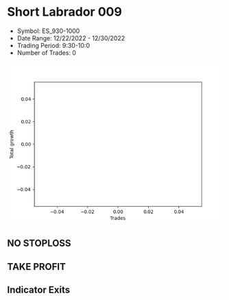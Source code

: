 # Short Labrador 009 
- Symbol: ES_930-1000
- Date Range: 12/22/2022 - 12/30/2022
- Trading Period: 9:30-10:0
- Number of Trades: 0

![Plot](ShortLabrador009ES_930-1000.png)
## NO STOPLOSS














## TAKE PROFIT











## Indicator Exits

